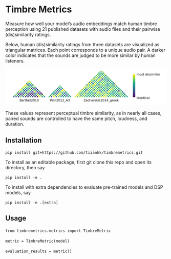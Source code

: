 # Timbre Metrics

Measure how well your model’s audio embeddings match human timbre perception using 21 published datasets with audio files and their pairwise (dis)similarity ratings.

Below, human (dis)similarity ratings from three datasets are visualized as triangular matrices. Each point corresponds to a unique audio pair. A darker color indicates that the sounds are judged to be more similar by human listeners.

![Dissimilarities between audio stimuli judged by humans](assets/true_dissim.png)

These values represent perceptual timbre similarity, as in nearly all cases, paired sounds are controlled to have the same pitch, loudness, and duration.

## Installation
```
pip install git+https://github.com/tiianhk/timbremetrics.git
```
To install as an editable package, first git clone this repo and open its directory, then say
```
pip install -e .
```
To install with extra dependencies to evaluate pre-trained models and DSP models, say
```
pip install -e .[extra]
```

## Usage
```
from timbremetrics.metrics import TimbreMetric

metric = TimbreMetric(model)

evaluation_results = metric()
```
